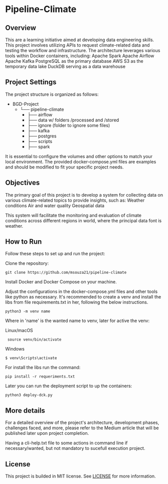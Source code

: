 # Pipeline-Climate
## Overview
This are a learning initiative aimed at developing data engineering skills. This project involves utilizing APIs to request climate-related data and testing the workflow and infrastructure. The architecture leverages various tools within Docker containers, including:
Apache Spark
Apache Airflow
Apache Kafka
PostgreSQL as the primary database
AWS S3 as the temporary data lake
DuckDB serving as a data warehouse

## Project Settings

The project structure is organized as follows:

- BGD-Project
    - └── pipeline-climate
        -    ├── airflow
        -    ├── data w/ folders /processed and /stored
        -    ├── ignore (folder to ignore some files)
        -    ├── kafka
        -    ├── postgres
        -    ├── scripts
        -    ├── spark

It is essential to configure the volumes and other options to match your local environment. The provided docker-compose.yml files are examples and should be modified to fit your specific project needs.

## Objectives

The primary goal of this project is to develop a system for collecting data on various climate-related topics to provide insights, such as:
    Weather conditions
    Air and water quality
    Geospatial data

This system will facilitate the monitoring and evaluation of climate conditions across different regions in world, where the principal data font is weather.

## How to Run

Follow these steps to set up and run the project:

Clone the repository:

```git clone https://github.com/msouza21/pipeline-climate```

Install Docker and Docker Compose on your machine.

Adjust the configurations in the docker-compose.yml files and other tools like python as necessary.
It's recommended to create a venv and install the libs from file requirements.txt in her, following the below instructions.

```python3 -m venv name``` 

Where in 'name' is the wanted name to venv, later for active the venv:

Linux/macOS

``` source venv/bin/activate```

Windows

```$ venv\Scripts\activate```

For install the libs run the command:

```pip install -r requeriments.txt```

Later you can run the deployment script to up the containers:

```python3 deploy-dck.py```

## More details
For a detailed overview of the project's architecture, development phases, challenges faced, and more, please refer to the Medium article that will be published later upon project completion.

Having a cli-help.txt file to some actions in command line if necessary/wanted, but not mandatory to sucefull execution project.

## License

This project is builded in MIT license.  See [LICENSE](https://github.com/msouza21/pipeline-climate/blob/main/LICENSE) for more information.
